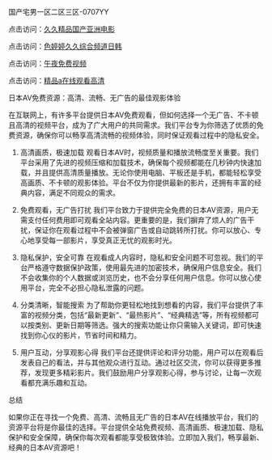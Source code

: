 国产宅男一区二区三区-0707YY

点击访问：<a href="https://cfad.pages.dev/">久久精品国产亚洲电影</a>

点击访问：<a href="https://gfd-5xg.pages.dev/">色婷婷久久综合频道日韩</a>

点击访问：<a href="https://fdhf-454.pages.dev/">午夜免费视频</a>

点击访问：<a href="https://bered.pages.dev/">精品a在线观看高清</a>

日本AV免费资源：高清、流畅、无广告的最佳观影体验

在互联网上，有许多平台提供日本AV免费观看，但如何选择一个无广告、不卡顿且高清的视频平台，成为了广大用户的共同需求。我们平台专为你筛选了优质的免费资源，确保你可以畅享高清流畅的视频体验，同时保证观看过程中的隐私安全。

1. 高清画质，极速加载
观看日本AV时，视频质量和播放流畅度至关重要。我们平台采用了先进的视频压缩和加载技术，确保每个视频都能在几秒钟内快速加载，并且提供高清质量播放。无论你使用电脑、平板还是手机，都能轻松享受高画质、不卡顿的观影体验。平台不仅为你提供最新的影片，还拥有丰富的经典内容，满足不同观众的需求。

2. 免费观看，无广告打扰
我们平台致力于提供完全免费的日本AV资源，用户无需支付任何费用即可观看全站内容。更重要的是，我们摒弃了烦人的广告干扰，保证你在观看过程中不会被弹窗广告或自动跳转所打扰。你可以放心、专心地享受每一部影片，享受真正无忧的观影时光。

3. 隐私保护，安全可靠
在观看成人内容时，隐私和安全问题不可忽视。我们的平台严格遵守数据保护政策，使用最先进的加密技术，确保用户信息安全。我们不会收集你的个人数据或浏览历史，也不会分享任何用户信息。你可以放心使用平台，完全不必担心隐私泄露的问题。

4. 分类清晰，智能搜索
为了帮助你更轻松地找到想看的内容，我们平台提供了丰富的视频分类，包括“最新更新”、“最热影片”、“经典精选”等，所有视频都可以按类别、更新日期等筛选。强大的搜索功能让你只需输入关键词，即可快速找到你心仪的影片，节省时间和精力。

5. 用户互动，分享观影心得
我们平台还提供评论和评分功能，用户可以在观看后发表自己的看法，并与其他观众进行互动。通过社区交流，你可以获得更多推荐，发现更多精彩影片。我们鼓励用户分享观影心得，参与讨论，让每一次观看都充满乐趣和互动。

总结

如果你正在寻找一个免费、高清、流畅且无广告的日本AV在线播放平台，我们的资源平台将是你最佳的选择。平台提供全站免费视频、高清画质、极速加载、隐私保护和安全保障，确保你每次观看都能享受极致体验。立即加入我们，畅享最新、经典的日本AV资源吧！

<span style="display:none;">[Canonical link]( https://github.com/nie20250707/nie13 ）</span>
